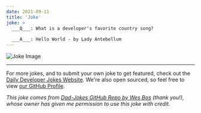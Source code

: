 ```yaml
---
date: 2021-09-11
title: 'Joke'
joke: >
  ___Q___: What is a developer's favorite country song?
  
  ___A___: Hello World - by Lady Antebellum
---
```



![Joke Image](https://private.xtrp.io/projects/DailyDeveloperJokes/public_image_server/images/5e1259a922f36.png)

---

For more jokes, and to submit your own joke to get featured, check out the [Daily Developer Jokes Website](https://dailydeveloperjokes.github.io/). We're also open sourced, so feel free to view [our GitHub Profile](https://github.com/dailydeveloperjokes).


_This joke comes from [Dad-Jokes GitHub Repo by Wes Bos](https://github.com/wesbos/dad-jokes) (thank you!), whose owner has given me permission to use this joke with credit._

<!--
Joke text:
**Q**: What is a developer's favorite country song?

**A**: Hello World - by Lady Antebellum
 -->


